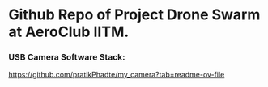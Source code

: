 Github Repo of Project Drone Swarm at AeroClub IITM.
====================================================
### USB Camera Software Stack:
https://github.com/pratikPhadte/my_camera?tab=readme-ov-file
